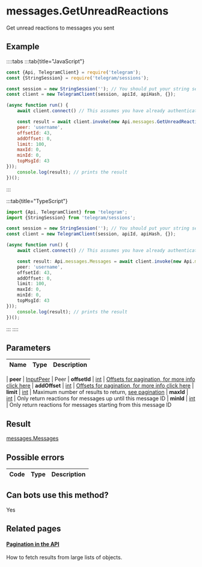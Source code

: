 # messages.GetUnreadReactions

Get unread reactions to messages you sent



## Example

::::tabs
:::tab{title="JavaScript"}
```js
const {Api, TelegramClient} = require('telegram');
const {StringSession} = require('telegram/sessions');

const session = new StringSession(''); // You should put your string session here
const client = new TelegramClient(session, apiId, apiHash, {});

(async function run() {
    await client.connect() // This assumes you have already authenticated with .start()

    const result = await client.invoke(new Api.messages.GetUnreadReactions({
    peer: 'username',
    offsetId: 43,
    addOffset: 0,
    limit: 100,
    maxId: 0,
    minId: 0,
    topMsgId: 43
}));
    console.log(result); // prints the result
})();
```
:::

:::tab{title="TypeScript"}
```ts
import {Api, TelegramClient} from 'telegram';
import {StringSession} from 'telegram/sessions';

const session = new StringSession(''); // You should put your string session here
const client = new TelegramClient(session, apiId, apiHash, {});

(async function run() {
    await client.connect() // This assumes you have already authenticated with .start()

    const result: Api.messages.Messages = await client.invoke(new Api.messages.GetUnreadReactions({
    peer: 'username',
    offsetId: 43,
    addOffset: 0,
    limit: 100,
    maxId: 0,
    minId: 0,
    topMsgId: 43
}));
    console.log(result); // prints the result
})();
```
:::
::::



## Parameters

| Name | Type | Description |
| :--: | ---- | ----------- |

| **peer** | [InputPeer](https://core.telegram.org/type/InputPeer) | Peer 
| **offsetId** | [int](https://core.telegram.org/type/int) | [Offsets for pagination, for more info click here](https://core.telegram.org/api/offsets) 
| **addOffset** | [int](https://core.telegram.org/type/int) | [Offsets for pagination, for more info click here](https://core.telegram.org/api/offsets) 
| **limit** | [int](https://core.telegram.org/type/int) | Maximum number of results to return, [see pagination](https://core.telegram.org/api/offsets) 
| **maxId** | [int](https://core.telegram.org/type/int) | Only return reactions for messages up until this message ID 
| **minId** | [int](https://core.telegram.org/type/int) | Only return reactions for messages starting from this message ID 


## Result

[messages.Messages](https://core.telegram.org/type/messages.Messages)



## Possible errors

| Code | Type | Description |
| :--: | ---- | ----------- |



## Can bots use this method?

Yes

## Related pages

#### [Pagination in the API](https://core.telegram.org/api/offsets)

How to fetch results from large lists of objects.




